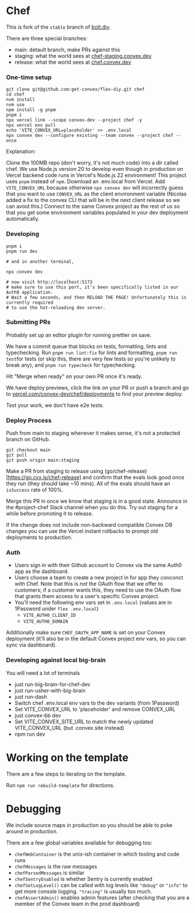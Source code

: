 # Chef

This is fork of the `stable` branch of [bolt.diy](https://github.com/stackblitz-labs/bolt.diy).

There are three special branches:

- main: detault branch, make PRs against this
- staging: what the world sees at [chef-staging.convex.dev](https://chef-staging.convex.dev)
- release: what the world sees at [chef.convex.dev](https://chef.convex.dev)

### One-time setup

```
git clone git@github.com:get-convex/flex-diy.git chef
cd chef
nvm install
nvm use
npm install -g pnpm
pnpm i
npx vercel link --scope convex-dev --project chef -y
npx vercel env pull
echo 'VITE_CONVEX_URL=placeholder' >> .env.local
npx convex dev --configure existing --team convex --project chef --once
```

Explanation:

Clone the 100MB repo (don't worry, it's not much code) into a dir called chef.
We use Node.js version 20 to develop even though in production on Vercel backend code runs in Vercel's Node.js 22 environment!
This project uses `pnpm` instead of `npm`. Download an .env.local from Vercel.
Add `VITE_CONVEX_URL` because otherwise `npx convex dev` will incorrectly guess that you want to use `CONVEX_URL` as the client environment variable (Nicolas added a fix to the convex CLI that will be in the next client release so we can avoid this.)
Connect to the same Convex project as the rest of us so that you get some environment variables populated in your dev deployment automatically.

### Developing

```
pnpm i
pnpm run dev

# and in another terminal,

npx convex dev

# now visit http://localhost:5173
# make sure to use this port, it's been specifically listed in our Auth0 application.
# Wait a few seconds, and then RELOAD THE PAGE! Unfortunately this is currently required
# to use the hot-reloading dev server.
```

### Submitting PRs

Probably set up an editor plugin for running prettier on save.

We have a commit queue that blocks on tests, formatting, lints and typechecking.
Run `pnpm run lint:fix` for lints and formatting, `pnpm run test`for tests (or skip this,
there are very few tests so you're unlikely to break any), and `pnpm run typecheck` for typechecking.

Hit "Merge when ready" on your own PR once it's ready.

We have deploy previews, click the link on
your PR or push a branch and go to [vercel.com/convex-dev/chef/deployments](https://vercel.com/convex-dev/chef/deployments)
to find your preview deploy.

Test your work, we don't have e2e tests.

### Deploy Process

Push from main to staging whenever it makes sense, it's not a protected branch on GitHub.

```
git checkout main
git pull
git push origin main:staging
```

Make a PR from staging to release using (go/chef-release)[https://go.cvx.is/chef-release] and confirm that the evals look good once they run (they should take ~10 mins). All of the evals should have an `isSuccess` rate of 100%.

Merge this PR in once we know that staging is in a good state.
Announce in the #project-chef Slack channel when you do this. Try out staging for a while before promoting it to release.

If the change does not include non-backward compatible Convex DB changes you
can use the Vercel instant rollbacks to prompt old deployments to production.

### Auth

- Users sign in with their Github account to Convex via the same Auth0 app as the dashboard.
- Users choose a team to create a new project in for app they conconct with Chef.
  Note that this is _not_ the OAuth flow that we offer to customers; if a customer wants this,
  they need to use the OAuth flow that grants them access to a user's specific Convex project.
- You'll need the following env vars set in `.env.local` (values are in 1Password under `flex .env.local`)
  - `VITE_AUTH0_CLIENT_ID`
  - `VITE_AUTH0_DOMAIN`

Additionally make sure `CHEF_OAUTH_APP_NAME` is set on your Convex deployment
(it'll also be in the default Convex project env vars, so you can sync via dashboard).

### Developing against local big-brain

You will need a lot of terminals

- just run-big-brain-for-chef-dev
- just run-usher-with-big-brain
- just run-dash
- Switch chef .env.local env vars to the dev variants (from 1Password)
- Set VITE_CONVEX_URL to 'placeholder' and remove CONVEX_URL
- just convex-bb dev
- Set VITE_CONVEX_SITE_URL to match the newly updated VITE_CONVEX_URL (but .convex.site instead)
- npm run dev

# Working on the template

There are a few steps to iterating on the template.

Run `npm run rebuild-template` for directions.

# Debugging

We include source maps in production so you should be able to poke around in production.

There are a few global variables available for debugging too:

- `chefWebContainer` is the unix-ish container in which tooling and code runs
- `chefMessages` is the raw messages
- `chefParsedMessages` is similar
- `chefSentryEnabled` is whether Sentry is currently enabled
- `chefSetLogLevel()` can be called with log levels like `"debug"` or `"info"` to get more console logging. `"tracing"` is usually too much.
- `chefAssertAdmin()` enables admin features (after checking that you are a member of the Convex team in the prod dashboard)
